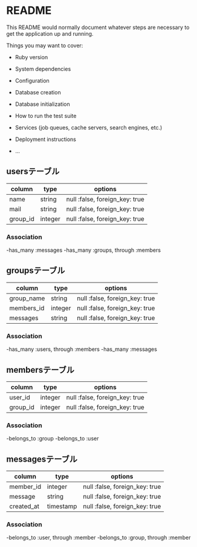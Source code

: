 # README

This README would normally document whatever steps are necessary to get the
application up and running.

Things you may want to cover:

* Ruby version

* System dependencies

* Configuration

* Database creation

* Database initialization

* How to run the test suite

* Services (job queues, cache servers, search engines, etc.)

* Deployment instructions

* ...


## usersテーブル
|column|type|options|
|------|----|-------|
|name|string|null :false, foreign_key: true|
|mail|string|null :false, foreign_key: true|
|group_id|integer|null :false, foreign_key: true|

### Association
-has_many :messages
-has_many :groups, through :members

## groupsテーブル
|column|type|options|
|------|----|-------|
|group_name|string|null :false, foreign_key: true|
|members_id|integer|null :false, foreign_key: true|
|messages|string|null :false, foreign_key: true|

### Association
-has_many :users, through :members
-has_many :messages

## membersテーブル
|column|type|options|
|------|----|-------|
|user_id|integer|null :false, foreign_key: true|
|group_id|integer|null :false, foreign_key: true|

### Association
-belongs_to :group
-belongs_to :user


## messagesテーブル
|column|type|options|
|------|----|-------|
|member_id|integer|null :false, foreign_key: true|
|message|string|null :false, foreign_key: true|
|created_at|timestamp|null :false, foreign_key: true|

### Association
-belongs_to :user, through :member
-belongs_to :group, through :member




